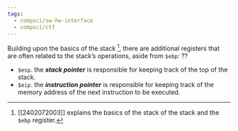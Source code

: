 ```yaml
---
tags:
  - compsci/sw-hw-interface
  - compsci/ctf
---
```

Building upon the basics of the stack [^1], there are additional registers that are often related to the stack’s operations, aside from `$ebp`:
??
- `$esp`. the ***stack pointer*** is responsible for keeping track of the top of the stack.
- `$eip`. the ***instruction pointer*** is responsible for keeping track of the memory address of the next instruction to be executed.

[^1]: [[2402072003]] explains the basics of the stack of the stack and the `$ebp` register.